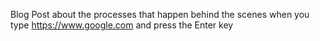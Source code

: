 Blog Post about the processes that happen behind the scenes when you type https://www.google.com and press the Enter key
